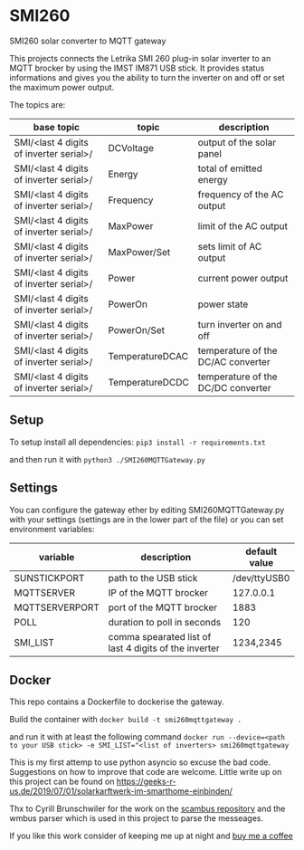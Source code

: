 # SMI260
SMI260 solar converter to MQTT gateway

This projects connects the Letrika SMI 260 plug-in solar inverter to an MQTT brocker by using the IMST IM871 USB stick.
It provides status informations and gives you the ability to turn the inverter on and off or set the maximum power output. 

The topics are:

 base topic   | topic   | description
------------- | ------------- | ------------
SMI/<last 4 digits of inverter serial>/  | DCVoltage       | output of the solar panel
SMI/<last 4 digits of inverter serial>/  | Energy          | total of emitted energy
SMI/<last 4 digits of inverter serial>/  | Frequency       | frequency of the AC output
SMI/<last 4 digits of inverter serial>/  | MaxPower        | limit of the AC output
SMI/<last 4 digits of inverter serial>/  | MaxPower/Set    | sets limit of AC output
SMI/<last 4 digits of inverter serial>/  | Power           | current power output
SMI/<last 4 digits of inverter serial>/  | PowerOn         | power state
SMI/<last 4 digits of inverter serial>/  | PowerOn/Set     | turn inverter on and off
SMI/<last 4 digits of inverter serial>/  | TemperatureDCAC | temperature of the DC/AC converter
SMI/<last 4 digits of inverter serial>/  | TemperatureDCDC | temperature of the DC/DC converter

## Setup

To setup install all dependencies: `pip3 install -r requirements.txt` 

and then run it with  `python3 ./SMI260MQTTGateway.py`

## Settings
You can configure the gateway ether by editing SMI260MQTTGateway.py with your settings (settings are in the lower part of the file) or you can set environment variables:

variable | description | default value 
---------|------------ | --------------
SUNSTICKPORT     | path to the USB stick        | /dev/ttyUSB0
MQTTSERVER       | IP of the MQTT brocker       | 127.0.0.1
MQTTSERVERPORT   | port of the MQTT brocker     | 1883
POLL             | duration to poll in seconds | 120
SMI_LIST         | comma spearated list of last 4 digits of the inverter | 1234,2345

## Docker

This repo contains a Dockerfile to dockerise the gateway. 

Build the container with `docker build -t smi260mqttgateway .`

and run it with at least the following command  `docker run --device=<path to your USB stick> -e SMI_LIST="<list of inverters> smi260mqttgateway`

                                         
This is my first attemp to use python asyncio so excuse the bad code. Suggestions on how to improve that code are welcome.
Little write up on this project can be found on https://geeks-r-us.de/2019/07/01/solarkarftwerk-im-smarthome-einbinden/

Thx to Cyrill Brunschwiler for the work on the [scambus repository](https://github.com/CBrunsch/scambus) and the wmbus parser which is used in this project to parse the messeages.

If you like this work consider of keeping me up at night and [buy me a coffee](https://ko-fi.com/geeks_r_us) 
